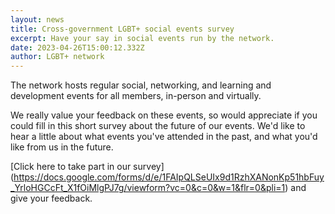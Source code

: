 ```yaml
---
layout: news
title: Cross-government LGBT+ social events survey
excerpt: Have your say in social events run by the network.
date: 2023-04-26T15:00:12.332Z
author: LGBT+ network
---
```

T﻿he network hosts regular social, networking, and learning and development events for all members, in-person and virtually.

W﻿e really value your feedback on these events, so would appreciate if you could fill in this short survey about the future of our events. We'd like to hear a little about what events you've attended in the past, and what you'd like from us in the future.

[Click here to take part in our survey] (https://docs.google.com/forms/d/e/1FAIpQLSeUIx9d1RzhXANonKp51hbFuy_YrloHGCcFt_X1fOiMlgPJ7g/viewform?vc=0&c=0&w=1&flr=0&pli=1) and give your feedback.
